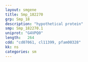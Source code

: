 ```yaml
---
layout: smgene
title: Smp_182270
grp: Smp_18
description: "hypothetical protein"
smp: Smp_182270.1
uniprot: "G4VPQ0"
length:   264
cdd: "cd07061, cl11399, pfam00328"
kk: ns
categories: sm
---
```

